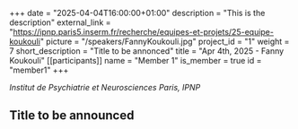 +++
date = "2025-04-04T16:00:00+01:00"
description = "This is the description"
external_link = "https://ipnp.paris5.inserm.fr/recherche/equipes-et-projets/25-equipe-koukouli"
picture = "/speakers/FannyKoukouli.jpg"
project_id = "1"
weight = 7
short_description = "Title to be annonced"
title = "Apr 4th, 2025 - Fanny Koukouli"
[[participants]]
    name = "Member 1"
    is_member = true
    id = "member1"
+++

_Institut de Psychiatrie et Neurosciences Paris, IPNP_

## Title to be announced


